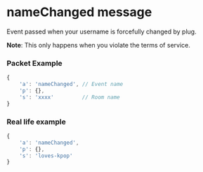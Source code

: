 # nameChanged message

Event passed when your username is forcefully changed by plug.

**Note**: This only happens when you violate the terms of service.

### Packet Example

```js
{
    'a': 'nameChanged', // Event name
    'p': {},
    's': 'xxxx'         // Room name
}
```
### Real life example
```js
{
    'a': 'nameChanged',
    'p': {},
    's': 'loves-kpop'
}
```